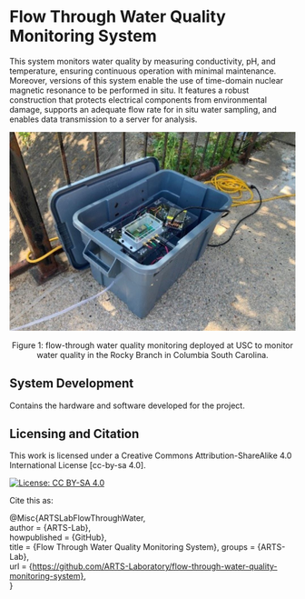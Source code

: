 # Flow Through Water Quality Monitoring System

This system monitors water quality by measuring conductivity, pH, and temperature, ensuring continuous operation with minimal maintenance. Moreover, versions of this system enable the use of time-domain nuclear magnetic resonance to be performed in situ. It features a robust construction that protects electrical components from environmental damage, supports an adequate flow rate for in situ water sampling, and enables data transmission to a server for analysis.

<p align="center">
<img src="media/system.JPG" alt="drawing" width="600"/>
</p>
<p align="center">
Figure 1: flow-through water quality monitoring deployed at USC to monitor water quality in the Rocky Branch in Columbia South Carolina.
</p>

## System Development
Contains the hardware and software developed for the project. 

## Licensing and Citation

This work is licensed under a Creative Commons Attribution-ShareAlike 4.0 International License [cc-by-sa 4.0].

[![License: CC BY-SA 4.0](https://img.shields.io/badge/License-CC_BY--SA_4.0-lightgrey.svg)](https://creativecommons.org/licenses/by-sa/4.0/)


Cite this as: 

@Misc{ARTSLabFlowThroughWater,    
  author = {ARTS-Lab},  
  howpublished = {GitHub},  
  title  = {Flow Through Water Quality Monitoring System},
  groups = {ARTS-Lab},    
  url    = {https://github.com/ARTS-Laboratory/flow-through-water-quality-monitoring-system},   
}


